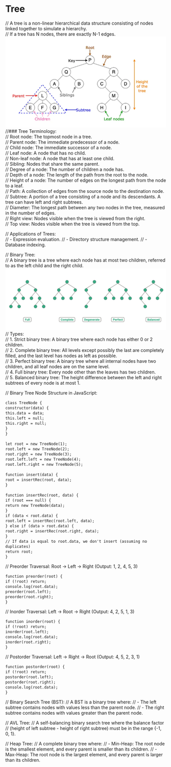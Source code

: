 # Tree

// A tree is a non-linear hierarchical data structure consisting of nodes linked together to simulate a hierarchy.<br>
// If a tree has N nodes, there are exactly N-1 edges.<br>
![Dynamic Programming](./img/tree.png) <br>
//### Tree Terminology:<br>
// Root node: The topmost node in a tree.<br>
// Parent node: The immediate predecessor of a node.<br>
// Child node: The immediate successor of a node.<br>
// Leaf node: A node that has no child.<br>
// Non-leaf node: A node that has at least one child.<br>
// Sibling: Nodes that share the same parent.<br>
// Degree of a node: The number of children a node has.<br>
// Depth of a node: The length of the path from the root to the node.<br>
// Height of a node: The number of edges on the longest path from the node to a leaf.<br>
// Path: A collection of edges from the source node to the destination node.<br>
// Subtree: A portion of a tree consisting of a node and its descendants. A tree can have left and right subtrees.<br>
// Diameter: The longest path between any two nodes in the tree, measured in the number of edges.<br>
// Right view: Nodes visible when the tree is viewed from the right.<br>
// Top view: Nodes visible when the tree is viewed from the top.<br>

// Applications of Trees:<br>
// - Expression evaluation.
// - Directory structure management.
// - Database indexing.

// Binary Tree:<br>
// A binary tree is a tree where each node has at most two children, referred to as the left child and the right child.
![Dynamic Programming](./img/tree-type.png) <br>
// Types:<br>
// 1. Strict binary tree: A binary tree where each node has either 0 or 2 children.<br>
// 2. Complete binary tree: All levels except possibly the last are completely filled, and the last level has nodes as left as possible.<br>
// 3. Perfect binary tree: A binary tree where all internal nodes have two children, and all leaf nodes are on the same level.<br>
// 4. Full binary tree: Every node other than the leaves has two children.<br>
// 5. Balanced binary tree: The height difference between the left and right subtrees of every node is at most 1.<br>

// Binary Tree Node Structure in JavaScript:

```
class TreeNode {
constructor(data) {
this.data = data;
this.left = null;
this.right = null;
}
}

let root = new TreeNode(1);
root.left = new TreeNode(2);
root.right = new TreeNode(3);
root.left.left = new TreeNode(4);
root.left.right = new TreeNode(5);

function insert(data) {
root = insertRec(root, data);
}

function insertRec(root, data) {
if (root === null) {
return new TreeNode(data);
}
if (data < root.data) {
root.left = insertRec(root.left, data);
} else if (data > root.data) {
root.right = insertRec(root.right, data);
}
// If data is equal to root.data, we don't insert (assuming no duplicates)
return root;
}
```

// Preorder Traversal: Root -> Left -> Right (Output: 1, 2, 4, 5, 3)

```
function preorder(root) {
if (!root) return;
console.log(root.data);
preorder(root.left);
preorder(root.right);
}
```

// Inorder Traversal: Left -> Root -> Right (Output: 4, 2, 5, 1, 3)

```
function inorder(root) {
if (!root) return;
inorder(root.left);
console.log(root.data);
inorder(root.right);
}
```

// Postorder Traversal: Left -> Right -> Root (Output: 4, 5, 2, 3, 1)

```
function postorder(root) {
if (!root) return;
postorder(root.left);
postorder(root.right);
console.log(root.data);
}
```

// Binary Search Tree (BST):
// A BST is a binary tree where:
// - The left subtree contains nodes with values less than the parent node.
// - The right subtree contains nodes with values greater than the parent node.

// AVL Tree:
// A self-balancing binary search tree where the balance factor
// (height of left subtree - height of right subtree) must be in the range {-1, 0, 1}.

// Heap Tree:
// A complete binary tree where:
// - Min-Heap: The root node is the smallest element, and every parent is smaller than its children.
// - Max-Heap: The root node is the largest element, and every parent is larger than its children.
